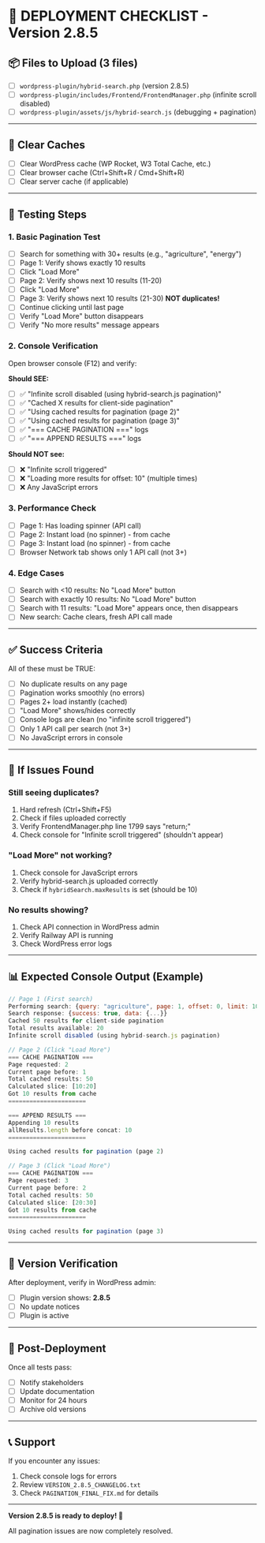 # 🚀 DEPLOYMENT CHECKLIST - Version 2.8.5

## 📦 Files to Upload (3 files)

- [ ] `wordpress-plugin/hybrid-search.php` (version 2.8.5)
- [ ] `wordpress-plugin/includes/Frontend/FrontendManager.php` (infinite scroll disabled)
- [ ] `wordpress-plugin/assets/js/hybrid-search.js` (debugging + pagination)

---

## 🧹 Clear Caches

- [ ] Clear WordPress cache (WP Rocket, W3 Total Cache, etc.)
- [ ] Clear browser cache (Ctrl+Shift+R / Cmd+Shift+R)
- [ ] Clear server cache (if applicable)

---

## 🧪 Testing Steps

### **1. Basic Pagination Test**
- [ ] Search for something with 30+ results (e.g., "agriculture", "energy")
- [ ] Page 1: Verify shows exactly 10 results
- [ ] Click "Load More"
- [ ] Page 2: Verify shows next 10 results (11-20)
- [ ] Click "Load More"
- [ ] Page 3: Verify shows next 10 results (21-30) **NOT duplicates!**
- [ ] Continue clicking until last page
- [ ] Verify "Load More" button disappears
- [ ] Verify "No more results" message appears

### **2. Console Verification**
Open browser console (F12) and verify:

**Should SEE:**
- [ ] ✅ "Infinite scroll disabled (using hybrid-search.js pagination)"
- [ ] ✅ "Cached X results for client-side pagination"
- [ ] ✅ "Using cached results for pagination (page 2)"
- [ ] ✅ "Using cached results for pagination (page 3)"
- [ ] ✅ "=== CACHE PAGINATION ===" logs
- [ ] ✅ "=== APPEND RESULTS ===" logs

**Should NOT see:**
- [ ] ❌ "Infinite scroll triggered"
- [ ] ❌ "Loading more results for offset: 10" (multiple times)
- [ ] ❌ Any JavaScript errors

### **3. Performance Check**
- [ ] Page 1: Has loading spinner (API call)
- [ ] Page 2: Instant load (no spinner) - from cache
- [ ] Page 3: Instant load (no spinner) - from cache
- [ ] Browser Network tab shows only 1 API call (not 3+)

### **4. Edge Cases**
- [ ] Search with <10 results: No "Load More" button
- [ ] Search with exactly 10 results: No "Load More" button
- [ ] Search with 11 results: "Load More" appears once, then disappears
- [ ] New search: Cache clears, fresh API call made

---

## ✅ Success Criteria

All of these must be TRUE:
- [ ] No duplicate results on any page
- [ ] Pagination works smoothly (no errors)
- [ ] Pages 2+ load instantly (cached)
- [ ] "Load More" shows/hides correctly
- [ ] Console logs are clean (no "infinite scroll triggered")
- [ ] Only 1 API call per search (not 3+)
- [ ] No JavaScript errors in console

---

## 🐛 If Issues Found

### **Still seeing duplicates?**
1. Hard refresh (Ctrl+Shift+F5)
2. Check if files uploaded correctly
3. Verify FrontendManager.php line 1799 says "return;" 
4. Check console for "Infinite scroll triggered" (shouldn't appear)

### **"Load More" not working?**
1. Check console for JavaScript errors
2. Verify hybrid-search.js uploaded correctly
3. Check if `hybridSearch.maxResults` is set (should be 10)

### **No results showing?**
1. Check API connection in WordPress admin
2. Verify Railway API is running
3. Check WordPress error logs

---

## 📊 Expected Console Output (Example)

```javascript
// Page 1 (First search)
Performing search: {query: "agriculture", page: 1, offset: 0, limit: 10}
Search response: {success: true, data: {...}}
Cached 50 results for client-side pagination
Total results available: 20
Infinite scroll disabled (using hybrid-search.js pagination)

// Page 2 (Click "Load More")
=== CACHE PAGINATION ===
Page requested: 2
Current page before: 1
Total cached results: 50
Calculated slice: [10:20]
Got 10 results from cache
======================

=== APPEND RESULTS ===
Appending 10 results
allResults.length before concat: 10
======================

Using cached results for pagination (page 2)

// Page 3 (Click "Load More")
=== CACHE PAGINATION ===
Page requested: 3
Current page before: 2
Total cached results: 50
Calculated slice: [20:30]
Got 10 results from cache
======================

Using cached results for pagination (page 3)
```

---

## 📝 Version Verification

After deployment, verify in WordPress admin:
- [ ] Plugin version shows: **2.8.5**
- [ ] No update notices
- [ ] Plugin is active

---

## 🎉 Post-Deployment

Once all tests pass:
- [ ] Notify stakeholders
- [ ] Update documentation
- [ ] Monitor for 24 hours
- [ ] Archive old versions

---

## 📞 Support

If you encounter any issues:
1. Check console logs for errors
2. Review `VERSION_2.8.5_CHANGELOG.txt`
3. Check `PAGINATION_FINAL_FIX.md` for details

---

**Version 2.8.5 is ready to deploy! 🚀**

All pagination issues are now completely resolved.

